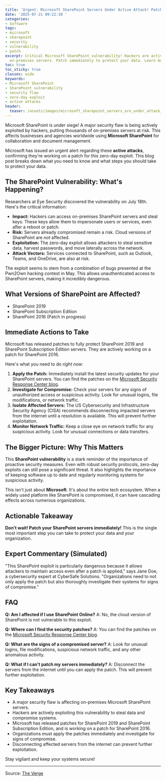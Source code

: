 ```yaml
---
title: 'Urgent: Microsoft SharePoint Servers Under Active Attack! Patch Now!'
date: '2025-07-21 09:22:38 '
categories:
- Software
tags:
- microsoft
- sharepoint
- security
- vulnerability
- patch
excerpt: Critical Microsoft SharePoint vulnerability! Hackers are actively exploiting
  on-premises servers. Patch immediately to protect your data. Learn more!
toc: true
toc_sticky: true
classes: wide
keywords:
- Microsoft SharePoint
- SharePoint vulnerability
- security flaw
- zero-day exploit
- active attacks
header:
  teaser: /assets/images/microsoft_sharepoint_servers_are_under_attack_beca_20250721092238.jpg
---
```


Microsoft SharePoint is under siege! A major security flaw is being actively exploited by hackers, putting thousands of on-premises servers at risk. This affects businesses and agencies worldwide using **Microsoft SharePoint** for collaboration and document management.

Microsoft has issued an urgent alert regarding these **active attacks**, confirming they're working on a patch for this zero-day exploit. This blog post breaks down what you need to know and what steps you should take to protect your data.

## The SharePoint Vulnerability: What's Happening?

Researchers at Eye Security discovered the vulnerability on July 18th. Here's the critical information:

*   **Impact:** Hackers can access on-premises SharePoint servers and steal keys. These keys allow them to impersonate users or services, even after a reboot or patch.
*   **Risk:** Servers already compromised remain a risk. Cloud versions of SharePoint are *not* affected.
*   **Exploitation:** The zero-day exploit allows attackers to steal sensitive data, harvest passwords, and move laterally across the network.
*   **Attack Vectors:** Services connected to SharePoint, such as Outlook, Teams, and OneDrive, are also at risk.

The exploit seems to stem from a combination of bugs presented at the Pwn2Own hacking contest in May. This allows unauthenticated access to SharePoint servers, making it incredibly dangerous.

## What Versions of SharePoint are Affected?

*   SharePoint 2019
*   SharePoint Subscription Edition
*   SharePoint 2016 (Patch in progress)

## Immediate Actions to Take

Microsoft has released patches to fully protect SharePoint 2019 and SharePoint Subscription Edition servers. They are actively working on a patch for SharePoint 2016.

Here's what you need to do *right now*:

1.  **Apply the Patch:** Immediately install the latest security updates for your SharePoint servers. You can find the patches on the [Microsoft Security Response Center blog](https://msrc.microsoft.com/blog/).
2.  **Investigate for Compromise:** Check your servers for any signs of unauthorized access or suspicious activity. Look for unusual logins, file modifications, or network traffic.
3.  **Isolate Affected Servers:** The US Cybersecurity and Infrastructure Security Agency (CISA) recommends disconnecting impacted servers from the internet until a resolution is available. This will prevent further exploitation.
4.  **Monitor Network Traffic:** Keep a close eye on network traffic for any suspicious activity. Look for unusual connections or data transfers.




## The Bigger Picture: Why This Matters

This **SharePoint vulnerability** is a stark reminder of the importance of proactive security measures. Even with robust security protocols, zero-day exploits can still pose a significant threat. It also highlights the importance of keeping software up to date and regularly monitoring systems for suspicious activity.

This isn't just about **Microsoft**. It's about the entire tech ecosystem. When a widely used platform like SharePoint is compromised, it can have cascading effects across numerous organizations.

## Actionable Takeaway

**Don't wait! Patch your SharePoint servers immediately!** This is the single most important step you can take to protect your data and your organization.

## Expert Commentary (Simulated)

"This SharePoint exploit is particularly dangerous because it allows attackers to maintain access even after a patch is applied," says Jane Doe, a cybersecurity expert at CyberSafe Solutions. "Organizations need to not only apply the patch but also thoroughly investigate their systems for signs of compromise."

## FAQ

**Q: Am I affected if I use SharePoint Online?**
A: No, the cloud version of SharePoint is not vulnerable to this exploit.

**Q: Where can I find the security patches?**
A: You can find the patches on the [Microsoft Security Response Center blog](https://msrc.microsoft.com/blog/).

**Q: What are the signs of a compromised server?**
A: Look for unusual logins, file modifications, suspicious network traffic, and any other anomalous activity.

**Q: What if I can't patch my servers immediately?**
A: Disconnect the servers from the internet until you can apply the patch. This will prevent further exploitation.

## Key Takeaways

*   A major security flaw is affecting on-premises Microsoft SharePoint servers.
*   Hackers are actively exploiting this vulnerability to steal data and compromise systems.
*   Microsoft has released patches for SharePoint 2019 and SharePoint Subscription Edition, and is working on a patch for SharePoint 2016.
*   Organizations must apply the patches immediately and investigate for signs of compromise.
*   Disconnecting affected servers from the internet can prevent further exploitation.

Stay vigilant and keep your systems secure!

---

Source: [The Verge](https://www.theverge.com/news/710513/microsoft-sharepoint-server-attack-zero-day-exploit)